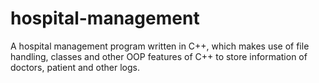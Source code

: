 # hospital-management

A hospital management program written in C++, which makes use of file handling, classes and other OOP features of C++ to store information of doctors, patient and other logs.
